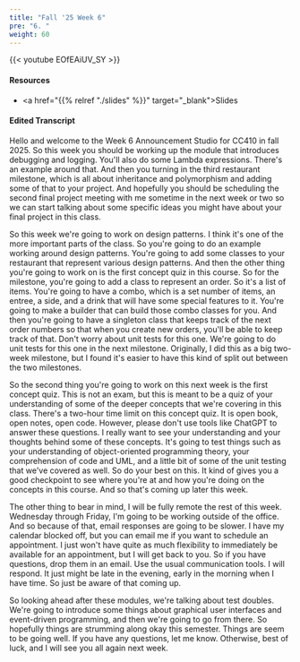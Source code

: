 ```yaml
---
title: "Fall '25 Week 6"
pre: "6. "
weight: 60
---
```


{{< youtube EOfEAiUV_SY >}}

#### Resources

* <a href="{{% relref "./slides" %}}" target="_blank">Slides</a>

#### Edited Transcript

Hello and welcome to the Week 6 Announcement Studio for CC410 in fall 2025. So this week you should be working up the module that introduces debugging and logging. You'll also do some Lambda expressions. There's an example around that. And then you turning in the third restaurant milestone, which is all about inheritance and polymorphism and adding some of that to your project. And hopefully you should be scheduling the second final project meeting with me sometime in the next week or two so we can start talking about some specific ideas you might have about your final project in this class. 

So this week we're going to work on design patterns. I think it's one of the more important parts of the class. So you're going to do an example working around design patterns. You're going to add some classes to your restaurant that represent various design patterns. And then the other thing you're going to work on is the first concept quiz in this course. So for the milestone, you're going to add a class to represent an order. So it's a list of items. You're going to have a combo, which is a set number of items, an entree, a side, and a drink that will have some special features to it. You're going to make a builder that can build those combo classes for you. And then you're going to have a singleton class that keeps track of the next order numbers so that when you create new orders, you'll be able to keep track of that. Don't worry about unit tests for this one. We're going to do unit tests for this one in the next milestone. Originally, I did this as a big two-week milestone, but I found it's easier to have this kind of split out between the two milestones. 

So the second thing you're going to work on this next week is the first concept quiz. This is not an exam, but this is meant to be a quiz of your understanding of some of the deeper concepts that we're covering in this class. There's a two-hour time limit on this concept quiz. It is open book, open notes, open code. However, please don't use tools like ChatGPT to answer these questions. I really want to see your understanding and your thoughts behind some of these concepts. It's going to test things such as your understanding of object-oriented programming theory, your comprehension of code and UML, and a little bit of some of the unit testing that we've covered as well. So do your best on this. It kind of gives you a good checkpoint to see where you're at and how you're doing on the concepts in this course. And so that's coming up later this week. 

The other thing to bear in mind, I will be fully remote the rest of this week. Wednesday through Friday, I'm going to be working outside of the office. And so because of that, email responses are going to be slower. I have my calendar blocked off, but you can email me if you want to schedule an appointment. I just won't have quite as much flexibility to immediately be available for an appointment, but I will get back to you. So if you have questions, drop them in an email. Use the usual communication tools. I will respond. It just might be late in the evening, early in the morning when I have time. So just be aware of that coming up. 

So looking ahead after these modules, we're talking about test doubles. We're going to introduce some things about graphical user interfaces and event-driven programming, and then we're going to go from there. So hopefully things are strumming along okay this semester. Things are seem to be going well. If you have any questions, let me know. Otherwise, best of luck, and I will see you all again next week. 
